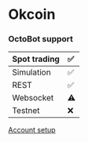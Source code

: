 # Okcoin

### OctoBot support

| Spot trading | ✅ |
| :--- | :--- |
| Simulation | ✅ |
| REST | ✅ |
| Websocket | ⚠  |
| Testnet | ❌  |

[Account setup](setup.md)

